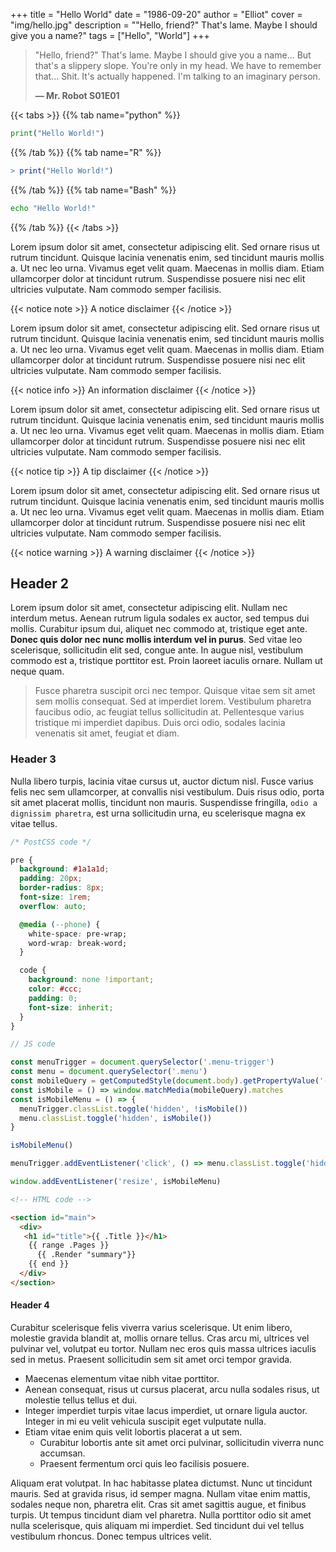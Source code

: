 +++
title = "Hello World"
date = "1986-09-20"
author = "Elliot"
cover = "img/hello.jpg"
description = "\"Hello, friend?\" That's lame. Maybe I should give you a name?"
tags = ["Hello", "World"]
+++

> "Hello, friend?" That's lame.
> Maybe I should give you a name...
> But that's a slippery slope.
> You're only in my head.
> We have to remember that...
> Shit.
> It's actually happened.
> I'm talking to an imaginary person.
>
> **— Mr. Robot S01E01**

{{< tabs >}}
{{% tab name="python" %}}
```python
print("Hello World!")
```
{{% /tab %}}
{{% tab name="R" %}}
```R
> print("Hello World!")
```
{{% /tab %}}
{{% tab name="Bash" %}}
```Bash
echo "Hello World!"
```
{{% /tab %}}
{{< /tabs >}}

Lorem ipsum dolor sit amet, consectetur adipiscing elit. Sed ornare risus ut
rutrum tincidunt. Quisque lacinia venenatis enim, sed tincidunt mauris mollis
a. Ut nec leo urna. Vivamus eget velit quam. Maecenas in mollis diam. Etiam
ullamcorper dolor at tincidunt rutrum. Suspendisse posuere nisi nec elit
ultricies vulputate. Nam commodo semper facilisis.

{{< notice note >}}
A notice disclaimer
{{< /notice >}}

Lorem ipsum dolor sit amet, consectetur adipiscing elit. Sed ornare risus ut
rutrum tincidunt. Quisque lacinia venenatis enim, sed tincidunt mauris mollis
a. Ut nec leo urna. Vivamus eget velit quam. Maecenas in mollis diam. Etiam
ullamcorper dolor at tincidunt rutrum. Suspendisse posuere nisi nec elit
ultricies vulputate. Nam commodo semper facilisis.

{{< notice info >}}
An information disclaimer
{{< /notice >}}

Lorem ipsum dolor sit amet, consectetur adipiscing elit. Sed ornare risus ut
rutrum tincidunt. Quisque lacinia venenatis enim, sed tincidunt mauris mollis
a. Ut nec leo urna. Vivamus eget velit quam. Maecenas in mollis diam. Etiam
ullamcorper dolor at tincidunt rutrum. Suspendisse posuere nisi nec elit
ultricies vulputate. Nam commodo semper facilisis.

{{< notice tip >}}
A tip disclaimer
{{< /notice >}}

Lorem ipsum dolor sit amet, consectetur adipiscing elit. Sed ornare risus ut
rutrum tincidunt. Quisque lacinia venenatis enim, sed tincidunt mauris mollis
a. Ut nec leo urna. Vivamus eget velit quam. Maecenas in mollis diam. Etiam
ullamcorper dolor at tincidunt rutrum. Suspendisse posuere nisi nec elit
ultricies vulputate. Nam commodo semper facilisis.

{{< notice warning >}}
A warning disclaimer
{{< /notice >}}

## Header 2

Lorem ipsum dolor sit amet, consectetur adipiscing elit. Nullam nec interdum metus. Aenean rutrum ligula sodales ex auctor, sed tempus dui mollis. Curabitur ipsum dui, aliquet nec commodo at, tristique eget ante. **Donec quis dolor nec nunc mollis interdum vel in purus**. Sed vitae leo scelerisque, sollicitudin elit sed, congue ante. In augue nisl, vestibulum commodo est a, tristique porttitor est. Proin laoreet iaculis ornare. Nullam ut neque quam.

> Fusce pharetra suscipit orci nec tempor. Quisque vitae sem sit amet sem mollis consequat. Sed at imperdiet lorem. Vestibulum pharetra faucibus odio, ac feugiat tellus sollicitudin at. Pellentesque varius tristique mi imperdiet dapibus. Duis orci odio, sodales lacinia venenatis sit amet, feugiat et diam.

### Header 3

Nulla libero turpis, lacinia vitae cursus ut, auctor dictum nisl. Fusce varius felis nec sem ullamcorper, at convallis nisi vestibulum. Duis risus odio, porta sit amet placerat mollis, tincidunt non mauris. Suspendisse fringilla, `odio a dignissim pharetra`, est urna sollicitudin urna, eu scelerisque magna ex vitae tellus.

```css
/* PostCSS code */

pre {
  background: #1a1a1d;
  padding: 20px;
  border-radius: 8px;
  font-size: 1rem;
  overflow: auto;

  @media (--phone) {
    white-space: pre-wrap;
    word-wrap: break-word;
  }

  code {
    background: none !important;
    color: #ccc;
    padding: 0;
    font-size: inherit;
  }
}
```

```js
// JS code

const menuTrigger = document.querySelector('.menu-trigger')
const menu = document.querySelector('.menu')
const mobileQuery = getComputedStyle(document.body).getPropertyValue('--phoneWidth')
const isMobile = () => window.matchMedia(mobileQuery).matches
const isMobileMenu = () => {
  menuTrigger.classList.toggle('hidden', !isMobile())
  menu.classList.toggle('hidden', isMobile())
}

isMobileMenu()

menuTrigger.addEventListener('click', () => menu.classList.toggle('hidden'))

window.addEventListener('resize', isMobileMenu)
```

```html
<!-- HTML code -->

<section id="main">
  <div>
   <h1 id="title">{{ .Title }}</h1>
    {{ range .Pages }}
      {{ .Render "summary"}}
    {{ end }}
  </div>
</section>
```

#### Header 4

Curabitur scelerisque felis viverra varius scelerisque. Ut enim libero, molestie gravida blandit at, mollis ornare tellus. Cras arcu mi, ultrices vel pulvinar vel, volutpat eu tortor. Nullam nec eros quis massa ultrices iaculis sed in metus. Praesent sollicitudin sem sit amet orci tempor gravida.

- Maecenas elementum vitae nibh vitae porttitor.
- Aenean consequat, risus ut cursus placerat, arcu nulla sodales risus, ut molestie tellus tellus et dui.
- Integer imperdiet turpis vitae lacus imperdiet, ut ornare ligula auctor. Integer in mi eu velit vehicula suscipit eget vulputate nulla.
- Etiam vitae enim quis velit lobortis placerat a ut sem.
  - Curabitur lobortis ante sit amet orci pulvinar, sollicitudin viverra nunc accumsan.
  - Praesent fermentum orci quis leo facilisis posuere.

Aliquam erat volutpat. In hac habitasse platea dictumst. Nunc ut tincidunt mauris. Sed at gravida risus, id semper magna. Nullam vitae enim mattis, sodales neque non, pharetra elit. Cras sit amet sagittis augue, et finibus turpis. Ut tempus tincidunt diam vel pharetra. Nulla porttitor odio sit amet nulla scelerisque, quis aliquam mi imperdiet. Sed tincidunt dui vel tellus vestibulum rhoncus. Donec tempus ultrices velit.

